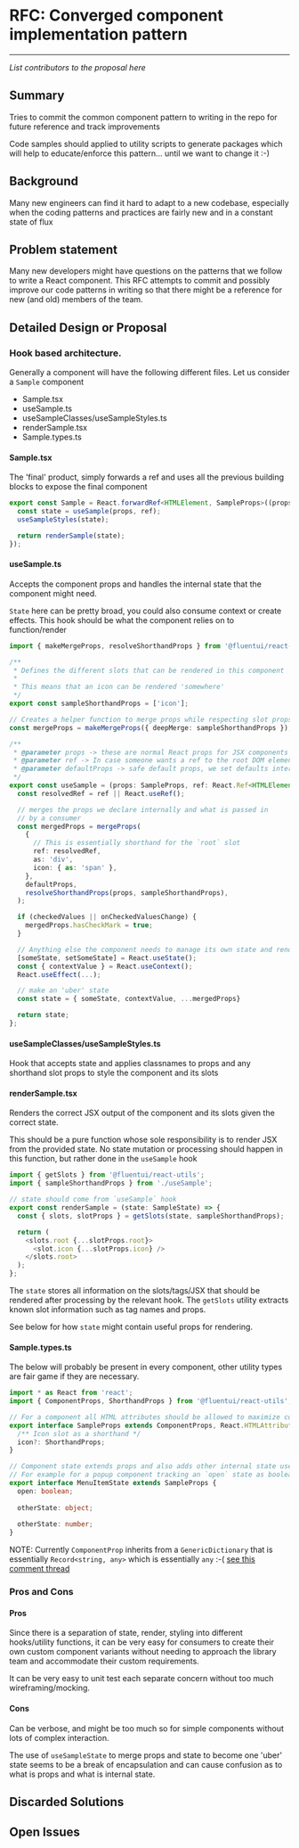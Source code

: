 # RFC: Converged component implementation pattern

<!--
An RFC can be anything. A question, a suggestion, a plan. The purpose of this template is to give some structure to help folks write successful RFCs. However, don't feel constrained by this template; use your best judgement.

Tips for writing a successful RFC:

- Simple plain words that make your point, fancy words obfuscate
- Try to stay concise, but don't gloss over important details
- Try to write a neutral problem statement, not one that motivates your desired solution
- Remember, "Writing is thinking". It's natural to realize new ideas while writing your proposal
-->

---

_List contributors to the proposal here_

## Summary

<!-- Explain the proposed change -->

Tries to commit the common component pattern to writing in the repo for future reference and track improvements

Code samples should applied to utility scripts to generate packages which will help to educate/enforce this pattern... until we want to change it :-)

## Background

<!-- If there is relevant background include it here -->

Many new engineers can find it hard to adapt to a new codebase, especially when the coding patterns and practices are fairly new and in a constant state of flux

## Problem statement

<!--
Why are we making this change? What problem are we solving? What do we expect to gain from this?

This section is important as the motivation or problem statement is indepenent from the proposed change. Even if this RFC is not accepted this Motivation can be used for alternative solutions.

In the end, please make sure to present a neutral Problem statement, rather than one that motivates a particular solution
-->

Many new developers might have questions on the patterns that we follow to write a React component. This RFC attempts to commit and possibly improve our code patterns in writing so that there might be a reference for new (and old) members of the team.

## Detailed Design or Proposal

<!-- This is the bulk of the RFC. Explain the proposal or design in enough detail for the inteded audience to understand. -->

### Hook based architecture.

Generally a component will have the following different files. Let us consider a `Sample` component

- Sample.tsx
- useSample.ts
- useSampleClasses/useSampleStyles.ts
- renderSample.tsx
- Sample.types.ts

#### Sample.tsx

The 'final' product, simply forwards a ref and uses all the previous building blocks to expose the final component

```typescript
export const Sample = React.forwardRef<HTMLElement, SampleProps>((props, ref) => {
  const state = useSample(props, ref);
  useSampleStyles(state);

  return renderSample(state);
});
```

#### useSample.ts

Accepts the component props and handles the internal state that the component might need.

`State` here can be pretty broad, you could also consume context or create effects. This hook should be what the component relies on to function/render

```typescript
import { makeMergeProps, resolveShorthandProps } from '@fluentui/react-utils';

/**
 * Defines the different slots that can be rendered in this component
 *
 * This means that an icon can be rendered 'somewhere'
 */
export const sampleShorthandProps = ['icon'];

// Creates a helper function to merge props while respecting slot props
const mergeProps = makeMergeProps({ deepMerge: sampleShorthandProps });

/**
 * @parameter props -> these are normal React props for JSX components
 * @parameter ref -> In case someone wants a ref to the root DOM element
 * @parameter defaultProps -> safe default props, we set defaults internally but if consumer wants component variants with different defaults, they can set them
 */
export const useSample = (props: SampleProps, ref: React.Ref<HTMLElement>, defaultProps?: SampleProps): SampleState => {
  const resolvedRef = ref || React.useRef();

  // merges the props we declare internally and what is passed in
  // by a consumer
  const mergedProps = mergeProps(
    {
      // This is essentially shorthand for the `root` slot
      ref: resolvedRef,
      as: 'div',
      icon: { as: 'span' },
    },
    defaultProps,
    resolveShorthandProps(props, sampleShorthandProps),
  );

  if (checkedValues || onCheckedValuesChange) {
    mergedProps.hasCheckMark = true;
  }

  // Anything else the component needs to manage its own state and render
  [someState, setSomeState] = React.useState();
  const { contextValue } = React.useContext();
  React.useEffect(...);

  // make an 'uber' state
  const state = { someState, contextValue, ...mergedProps}

  return state;
};
```

#### useSampleClasses/useSampleStyles.ts

Hook that accepts state and applies classnames to props and any shorthand slot props to style the component and its slots

#### renderSample.tsx

Renders the correct JSX output of the component and its slots given the correct state.

This should be a pure function whose sole responsibility is to render JSX from the provided state. No state mutation or processing
should happen in this function, but rather done in the `useSample` hook

```typescript
import { getSlots } from '@fluentui/react-utils';
import { sampleShorthandProps } from './useSample';

// state should come from `useSample` hook
export const renderSample = (state: SampleState) => {
  const { slots, slotProps } = getSlots(state, sampleShorthandProps);

  return (
    <slots.root {...slotProps.root}>
      <slot.icon {...slotProps.icon} />
    </slots.root>
  );
};
```

The `state` stores all information on the slots/tags/JSX that should be rendered after processing by the relevant hook. The `getSlots` utility extracts known slot information such as tag names and props.

See below for how `state` might contain useful props for rendering.

#### Sample.types.ts
The below will probably be present in every component, other utility types are fair game if they are necessary.

```typescript
import * as React from 'react';
import { ComponentProps, ShorthandProps } from '@fluentui/react-utils';

// For a component all HTML attributes should be allowed to maximize consistencty with DOM
export interface SampleProps extends ComponentProps, React.HTMLAttributes<HTMLElement> {
  /** Icon slot as a shorthand */
  icon?: ShorthandProps;
}

// Component state extends props and also adds other internal state used in the lifecycle of the component
// For example for a popup component tracking an `open` state as boolean
export interface MenuItemState extends SampleProps {
  open: boolean;
  
  otherState: object;
  
  otherState: number;
}
```

NOTE: Currently `ComponentProp` inherits from a `GenericDictionary` that is essentially `Record<string, any>` which is essentially `any` :-(
[see this comment thread](https://github.com/microsoft/fluentui/pull/16706#discussion_r568468291)

### Pros and Cons

#### Pros

Since there is a separation of state, render, styling into different hooks/utility functions, it can be very easy for consumers to create their own custom component variants without needing to approach the library team and accommodate their custom requirements.

It can be very easy to unit test each separate concern without too much wireframing/mocking.

#### Cons

Can be verbose, and might be too much so for simple components without lots of complex interaction.

The use of `useSampleState` to merge props and state to become one 'uber' state seems to be a break of encapsulation and can cause confusion as to what is props and what is internal state.

<!-- Enumerate the pros and cons of the proposal. Make sure to think about and be clear on the cons or drawbacks of this propsoal. If there are multiple proposals include this for each. -->

## Discarded Solutions

<!-- As you enumerate possible solutions, try to keep track of the discarded ones. This should include why we discarded the solution. -->

## Open Issues

<!-- Optional section, but useful for first drafts. Use this section to track open issues on unanswered questions regarding the design or proposal.  -->
